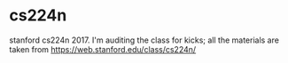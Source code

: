# cs224n
stanford cs224n 2017.  I'm auditing the class for kicks; all the materials are taken from https://web.stanford.edu/class/cs224n/
